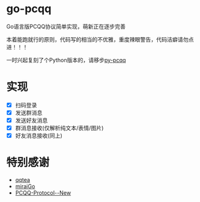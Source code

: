 # go-pcqq
Go语言版PCQQ协议简单实现，萌新正在逐步完善

本着能跑就行的原则，代码写的相当的不优雅，重度辣眼警告，代码洁癖请勿点进！！！

一时兴起复刻了个Python版本的，请移步[py-pcqq](https://github.com/DawnNights/py-pcqq)

# 实现
- [x] 扫码登录
- [x] 发送群消息
- [x] 发送好友消息
- [x] 群消息接收(仅解析纯文本/表情/图片)
- [x] 好友消息接收(同上)

# 特别感谢
- [qqtea](https://github.com/sun8911879/qqtea)
- [miraiGo](https://github.com/Mrs4s/miraiGo)
- [PCQQ-Protocol--New](https://github.com/LenLiin/PCQQ-Protocol--New)
